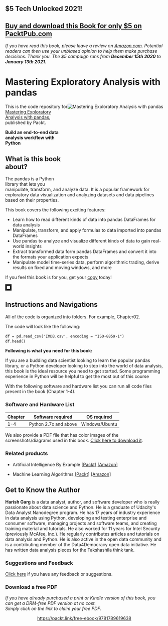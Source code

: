 ## $5 Tech Unlocked 2021!
[Buy and download this Book for only $5 on PacktPub.com](https://www.packtpub.com/product/mastering-exploratory-analysis-with-pandas/9781789619638)
-----
*If you have read this book, please leave a review on [Amazon.com](https://www.amazon.com/gp/product/1789619637).     Potential readers can then use your unbiased opinion to help them make purchase decisions. Thank you. The $5 campaign         runs from __December 15th 2020__ to __January 13th 2021.__*

# Mastering Exploratory Analysis with pandas

<a href="https://www.packtpub.com/big-data-and-business-intelligence/mastering-exploratory-analysis-pandas?utm_source=github&utm_medium=repository&utm_campaign=9781789619638"><img src="https://d1ldz4te4covpm.cloudfront.net/sites/default/files/imagecache/ppv4_main_book_cover/B11946.png" alt="Mastering Exploratory Analysis with pandas" height="256px" align="right"></a>

This is the code repository for [Mastering Exploratory Analysis with pandas](https://www.packtpub.com/big-data-and-business-intelligence/mastering-exploratory-analysis-pandas?utm_source=github&utm_medium=repository&utm_campaign=9781789619638), published by Packt.

**Build an end-to-end data analysis workflow with Python**

## What is this book about?

The pandas is a Python library that lets you manipulate, transform, and analyze data. It is a popular framework for exploratory data visualization and analyzing datasets and data pipelines based on their properties.

This book covers the following exciting features:

* Learn how to read different kinds of data into pandas DataFrames for data analysis
* Manipulate, transform, and apply formulas to data imported into pandas DataFrames
* Use pandas to analyze and visualize different kinds of data to gain real-world insights
* Extract transformed data form pandas DataFrames and convert it into the formats your application expects
* Manipulate model time-series data, perform algorithmic trading, derive results on fixed and moving windows, and more

If you feel this book is for you, get your [copy](https://www.amazon.com/dp/1789619637) today!

<a href="https://www.packtpub.com/?utm_source=github&utm_medium=banner&utm_campaign=GitHubBanner"><img src="https://raw.githubusercontent.com/PacktPublishing/GitHub/master/GitHub.png" 
alt="https://www.packtpub.com/" border="5" /></a>


## Instructions and Navigations
All of the code is organized into folders. For example, Chapter02.

The code will look like the following:
```
df = pd.read_csv('IMDB.csv', encoding = "ISO-8859-1")
df.head()

```

**Following is what you need for this book:**

If you are a budding data scientist looking to learn the popular pandas library, or a Python developer looking to step into the world of data analysis, this book is the ideal resource you need to get started. Some programming experience in Python will be helpful to get the most out of this course	

With the following software and hardware list you can run all code files present in the book (Chapter 1-4).

### Software and Hardware List

| Chapter  | Software required                   | OS required                        |
| -------- | ------------------------------------| -----------------------------------|
| 1-4       | Python 2.7x and above                     | Windows/Ubuntu |

We also provide a PDF file that has color images of the screenshots/diagrams used in this book. [Click here to download it](https://www.packtpub.com/sites/default/files/downloads/9781789619638_ColorImages.pdf).


### Related products <Other books you may enjoy>
* Artificial Intelligence By Example [[Packt]](https://www.packtpub.com/big-data-and-business-intelligence/artificial-intelligence-example?utm_source=github&utm_medium=repository&utm_campaign=9781788990547) [[Amazon]](https://www.amazon.com/dp/1788990544)

* Machine Learning Algorithms [[Packt]](https://www.packtpub.com/big-data-and-business-intelligence/machine-learning-algorithms?utm_source=github&utm_medium=repository&utm_campaign=9781785889622) [[Amazon]](https://www.amazon.com/dp/1785889621)

## Get to Know the Author
**Harish Garg** is a data analyst, author, and software developer who is really passionate about data science and Python. He is a graduate of Udacity's Data Analyst Nanodegree program. He has 17 years of industry experience in data analysis using Python, developing and testing enterprise and consumer software, managing projects and software teams, and creating training material and tutorials. He also worked for 11 years for Intel Security (previously McAfee, Inc.). He regularly contributes articles and tutorials on data analysis and Python. He is also active in the open data community and is a contributing member of the Data4Democracy open data initiative. He has written data analysis pieces for the Takshashila think tank.	




### Suggestions and Feedback
[Click here](https://docs.google.com/forms/d/e/1FAIpQLSdy7dATC6QmEL81FIUuymZ0Wy9vH1jHkvpY57OiMeKGqib_Ow/viewform) if you have any feedback or suggestions.
### Download a free PDF

 <i>If you have already purchased a print or Kindle version of this book, you can get a DRM-free PDF version at no cost.<br>Simply click on the link to claim your free PDF.</i>
<p align="center"> <a href="https://packt.link/free-ebook/9781789619638">https://packt.link/free-ebook/9781789619638 </a> </p>